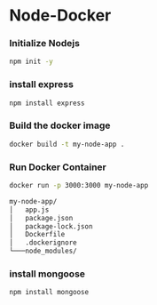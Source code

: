 # Node-Docker

### Initialize Nodejs

```sh
npm init -y
```

### install express

```sh
npm install express
```

### Build the docker image

```sh
docker build -t my-node-app .
```

### Run Docker Container

```sh
docker run -p 3000:3000 my-node-app
```

```sh
my-node-app/
│   app.js
│   package.json
│   package-lock.json
│   Dockerfile
│   .dockerignore
└───node_modules/
```

### install mongoose
```sh
npm install mongoose
```


